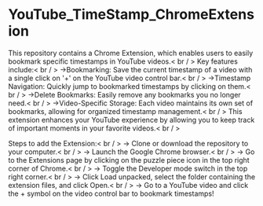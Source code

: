 # YouTube_TimeStamp_ChromeExtension

This repository contains a Chrome Extension, which enables users to easily bookmark specific timestamps in YouTube videos.< br / > 
Key features include:< br / >
->Bookmarking: Save the current timestamp of a video with a single click on '+' on the YouTube video control bar.< br / >
->Timestamp Navigation: Quickly jump to bookmarked timestamps by clicking on them.< br / >
->Delete Bookmarks: Easily remove any bookmarks you no longer need.< br / >
->Video-Specific Storage: Each video maintains its own set of bookmarks, allowing for organized timestamp management.< br / >
This extension enhances your YouTube experience by allowing you to keep track of important moments in your favorite videos.< br / >

Steps to add the Extension:< br / >
-> Clone or download the repository to your computer.< br / >
-> Launch the Google Chrome browser.< br / >
-> Go to the Extensions page by clicking on the puzzle piece icon in the top right corner of Chrome.< br / >
-> Toggle the Developer mode switch in the top right corner.< br / >
-> Click Load unpacked, select the folder containing the extension files, and click Open.< br / >
-> Go to a YouTube video and click the + symbol on the video control bar to bookmark timestamps!


